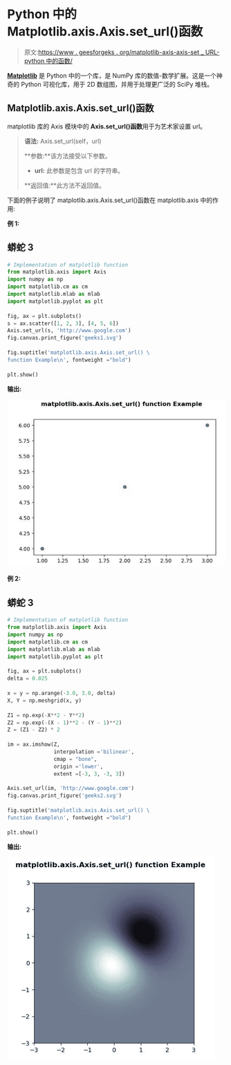 # Python 中的 Matplotlib.axis.Axis.set_url()函数

> 原文:[https://www . geesforgeks . org/matplotlib-axis-axis-set _ URL-python 中的函数/](https://www.geeksforgeeks.org/matplotlib-axis-axis-set_url-function-in-python/)

[**Matplotlib**](https://www.geeksforgeeks.org/python-introduction-matplotlib/) 是 Python 中的一个库，是 NumPy 库的数值-数学扩展。这是一个神奇的 Python 可视化库，用于 2D 数组图，并用于处理更广泛的 SciPy 堆栈。

## Matplotlib.axis.Axis.set_url()函数

matplotlib 库的 Axis 模块中的 **Axis.set_url()函数**用于为艺术家设置 url。

> **语法:** Axis.set_url(self，url)
> 
> **参数:**该方法接受以下参数。
> 
> *   **url:** 此参数是包含 url 的字符串。
> 
> **返回值:**此方法不返回值。

下面的例子说明了 matplotlib.axis.Axis.set_url()函数在 matplotlib.axis 中的作用:

**例 1:**

## 蟒蛇 3

```py
# Implementation of matplotlib function
from matplotlib.axis import Axis
import numpy as np  
import matplotlib.cm as cm  
import matplotlib.mlab as mlab  
import matplotlib.pyplot as plt 

fig, ax = plt.subplots()  
s = ax.scatter([1, 2, 3], [4, 5, 6]) 
Axis.set_url(s, 'http://www.google.com')  
fig.canvas.print_figure('geeks1.svg') 

fig.suptitle('matplotlib.axis.Axis.set_url() \
function Example\n', fontweight ="bold")  

plt.show() 
```

**输出:**

![](img/a4ab6999a3a8c707b7fb8e34b3c5e33f.png)

**例 2:**

## 蟒蛇 3

```py
# Implementation of matplotlib function
from matplotlib.axis import Axis
import numpy as np  
import matplotlib.cm as cm  
import matplotlib.mlab as mlab  
import matplotlib.pyplot as plt 

fig, ax = plt.subplots()  
delta = 0.025

x = y = np.arange(-3.0, 3.0, delta)  
X, Y = np.meshgrid(x, y)  

Z1 = np.exp(-X**2 - Y**2)  
Z2 = np.exp(-(X - 1)**2 - (Y - 1)**2)  
Z = (Z1 - Z2) * 2

im = ax.imshow(Z,  
               interpolation ='bilinear',  
               cmap = "bone",  
               origin ='lower',   
               extent =[-3, 3, -3, 3])

Axis.set_url(im, 'http://www.google.com')  
fig.canvas.print_figure('geeks2.svg') 

fig.suptitle('matplotlib.axis.Axis.set_url() \
function Example\n', fontweight ="bold")  

plt.show() 
```

**输出:**

![](img/c322d03c9e12e98dbfc99ce45a782620.png)